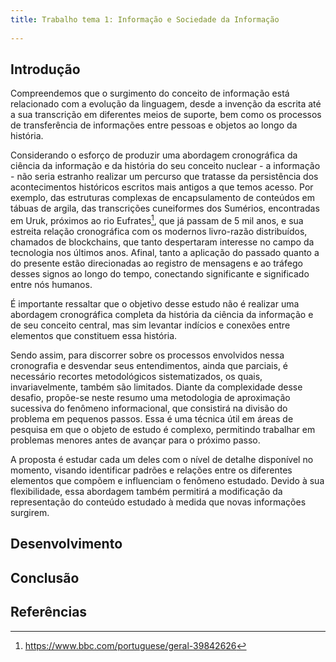 ```yaml
---
title: Trabalho tema 1: Informação e Sociedade da Informação
  
---
```



## Introdução

Compreendemos que o surgimento do conceito de informação está relacionado com a evolução da linguagem, desde a invenção da escrita até a sua transcrição em diferentes meios de suporte, bem como os processos de transferência de informações entre pessoas e objetos ao longo da história. 

Considerando o esforço de produzir uma abordagem cronográfica da ciência da informação e da história do seu conceito nuclear - a informação - não seria estranho realizar um percurso que tratasse da persistência dos acontecimentos históricos escritos mais antigos a que temos acesso. Por exemplo, das estruturas complexas de encapsulamento de conteúdos em tábuas de argila, das transcrições cuneiformes dos Sumérios, encontradas em Uruk, próximos ao rio Eufrates[^1], que já passam de 5 mil anos, e sua estreita relação cronográfica com os modernos livro-razão distribuídos, chamados de blockchains, que tanto despertaram interesse no campo da tecnologia nos últimos anos. Afinal, tanto a aplicação do passado quanto a do presente estão direcionadas ao registro de mensagens e ao tráfego desses signos ao longo do tempo, conectando significante e significado entre nós humanos.

[^1]: https://www.bbc.com/portuguese/geral-39842626

É importante ressaltar que o objetivo desse estudo não é realizar uma abordagem cronográfica completa da história da ciência da informação e de seu conceito central, mas sim levantar indícios e conexões entre elementos que constituem essa história. 

Sendo assim, para discorrer sobre os processos envolvidos nessa cronografia e desvendar seus entendimentos, ainda que parciais, é necessário recortes metodológicos sistematizados, os quais, invariavelmente, também são limitados. Diante da complexidade desse desafio, propõe-se neste resumo uma metodologia de aproximação sucessiva do fenômeno informacional, que consistirá na divisão do problema em pequenos passos. Essa é uma técnica útil em áreas de pesquisa em que o objeto de estudo é complexo, permitindo trabalhar em problemas menores antes de avançar para o próximo passo.

A proposta é estudar cada um deles com o nível de detalhe disponível no momento, visando identificar padrões e relações entre os diferentes elementos que compõem e influenciam o fenômeno estudado. Devido à sua flexibilidade, essa abordagem também permitirá a modificação da representação do conteúdo estudado à medida que novas informações surgirem.







## Desenvolvimento

## Conclusão

## Referências

[1]: https://www.bbc.com/portuguese/geral-39842626
